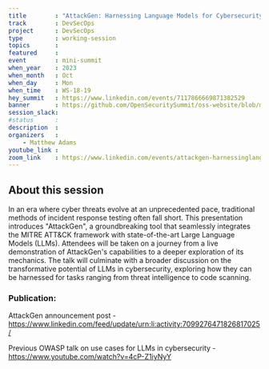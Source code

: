 ```yaml
---
title        : "AttackGen: Harnessing Language Models for Cybersecurity Simulations"
track        : DevSecOps
project      : DevSecOps
type         : working-session
topics       :
featured     :
event        : mini-summit
when_year    : 2023
when_month   : Oct
when_day     : Mon
when_time    : WS-18-19
hey_summit   : https://www.linkedin.com/events/7117866669871382529
banner       : https://github.com/OpenSecuritySummit/oss-website/blob/main/content/sessions/2023/mini-summits/Oct/banners/attack%20gen.png?raw=true
session_slack:
#status      : 
description  :
organizers   :
    - Matthew Adams       
youtube_link : 
zoom_link    : https://www.linkedin.com/events/attackgen-harnessinglanguagemod7117866669871382529/
---
```


## About this session
In an era where cyber threats evolve at an unprecedented pace, traditional methods of incident response testing often fall short. This presentation introduces "AttackGen", a groundbreaking tool that seamlessly integrates the MITRE ATT&CK framework with state-of-the-art Large Language Models (LLMs). Attendees will be taken on a journey from a live demonstration of AttackGen's capabilities to a deeper exploration of its mechanics. The talk will culminate with a broader discussion on the transformative potential of LLMs in cybersecurity, exploring how they can be harnessed for tasks ranging from threat intelligence to code scanning.

### Publication:
AttackGen announcement post - https://www.linkedin.com/feed/update/urn:li:activity:7099276471826817025/

Previous OWASP talk on use cases for LLMs in cybersecurity - https://www.youtube.com/watch?v=4cP-Z1iyNyY
